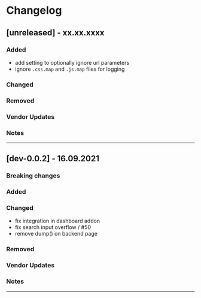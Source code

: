 # Changelog

## [unreleased] - xx.xx.xxxx

### Added
- add setting to optionally ignore url parameters
- ignore `.css.map` and `.js.map` files for logging

### Changed

### Removed

### Vendor Updates

### Notes

 ---

## [dev-0.0.2] - 16.09.2021

### Breaking changes

### Added

### Changed
- fix integration in dashboard addon
- fix search input overflow / #50
- remove dump() on backend page

### Removed

### Vendor Updates

### Notes

 ---